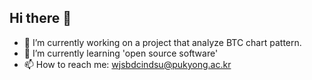 ## Hi there 👋


- 🔭 I’m currently working on a project that analyze BTC chart pattern.
- 🌱 I’m currently learning 'open source software'
- 📫 How to reach me: wjsbdcindsu@pukyong.ac.kr
